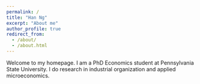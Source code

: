 ```yaml
---
permalink: /
title: "Han Ng"
excerpt: "About me"
author_profile: true
redirect_from: 
  - /about/
  - /about.html
---
```


Welcome to my homepage. I am a PhD Economics student at Pennsylvania State University. I do research in industrial organization and applied microeconomics. 

